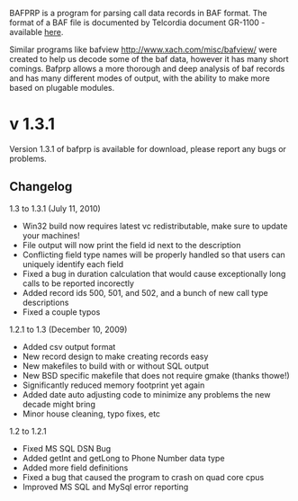 BAFPRP is a program for parsing call data records in BAF format.  The format of a BAF file is documented by Telcordia document GR-1100 - available [here](http://telecom-info.telcordia.com/site-cgi/ido/docs.cgi?ID=SEARCH&DOCUMENT=GR-1100&).

Similar programs like bafview http://www.xach.com/misc/bafview/ were created to help us decode some of the baf data, however it has many short comings.  Bafprp allows a more thorough and deep analysis of baf records and has many different modes of output, with the ability to make more based on plugable modules.

# v 1.3.1 #
Version 1.3.1 of bafprp is available for download, please report any bugs or problems.

## Changelog ##

1.3 to 1.3.1 (July 11, 2010)
  * Win32 build now requires latest vc redistributable, make sure to update your machines!
  * File output will now print the field id next to the description
  * Conflicting field type names will be properly handled so that users can uniquely identify each field
  * Fixed a bug in duration calculation that would cause exceptionally long calls to be reported incorectly
  * Added record ids 500, 501, and 502, and a bunch of new call type descriptions
  * Fixed a couple typos

1.2.1 to 1.3 (December 10, 2009)
  * Added csv output format
  * New record design to make creating records easy
  * New makefiles to build with or without SQL output
  * New BSD specific makefile that does not require gmake (thanks thowe!)
  * Significantly reduced memory footprint yet again
  * Added date auto adjusting code to minimize any problems the new decade might bring
  * Minor house cleaning, typo fixes, etc

1.2 to 1.2.1
  * Fixed MS SQL DSN Bug
  * Added getInt and getLong to Phone Number data type
  * Added more field definitions
  * Fixed a bug that caused the program to crash on quad core cpus
  * Improved MS SQL and MySql error reporting
